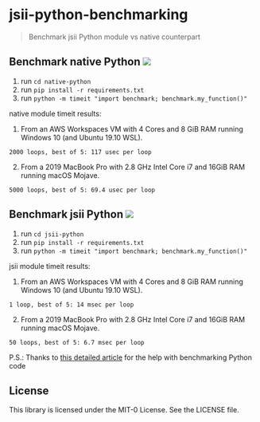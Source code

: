 # jsii-python-benchmarking

> Benchmark jsii Python module vs native counterpart

## Benchmark native Python [![](https://img.shields.io/pypi/v/aws-jsiisamples.jsii-native-python)](https://pypi.org/project/aws-jsiisamples.jsii-native-python/)

1. run `cd native-python`
2. run `pip install -r requirements.txt`
3. run `python -m timeit "import benchmark; benchmark.my_function()"`

native module timeit results:

1. From an AWS Workspaces VM with 4 Cores and 8 GiB RAM running Windows 10 (and Ubuntu 19.10 WSL).

```text
2000 loops, best of 5: 117 usec per loop
```

2. From a 2019 MacBook Pro with 2.8 GHz Intel Core i7 and 16GiB RAM running macOS Mojave.

```text
5000 loops, best of 5: 69.4 usec per loop
```

## Benchmark jsii Python [![](https://img.shields.io/pypi/v/aws_jsiisamples.jsii_code_samples)](https://pypi.org/project/aws-jsiisamples.jsii-code-samples/)

1. run `cd jsii-python`
2. run `pip install -r requirements.txt`
3. run `python -m timeit "import benchmark; benchmark.my_function()"`

jsii module timeit results:

1. From an AWS Workspaces VM with 4 Cores and 8 GiB RAM running Windows 10 (and Ubuntu 19.10 WSL).

```text
1 loop, best of 5: 14 msec per loop
```

2. From a 2019 MacBook Pro with 2.8 GHz Intel Core i7 and 16GiB RAM running macOS Mojave.

```text
50 loops, best of 5: 6.7 msec per loop
```

P.S.:  Thanks to [this detailed article](https://www.blog.pythonlibrary.org/2016/05/24/python-101-an-intro-to-benchmarking-your-code/) for the help with benchmarking Python code

## License

This library is licensed under the MIT-0 License. See the LICENSE file.
